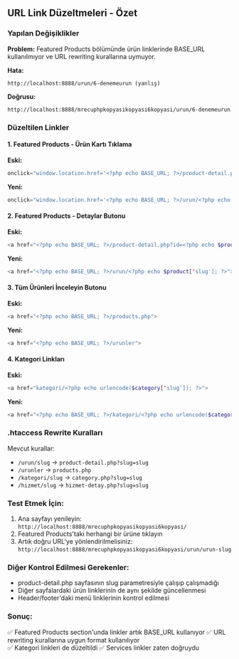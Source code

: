 ## URL Link Düzeltmeleri - Özet

### Yapılan Değişiklikler

**Problem:** Featured Products bölümünde ürün linklerinde BASE_URL kullanılmıyor ve URL rewriting kurallarına uymuyor.

**Hata:** 
```
http://localhost:8888/urun/6-denemeurun (yanlış)
```

**Doğrusu:** 
```
http://localhost:8888/mrecuphpkopyasikopyasi6kopyasi/urun/6-denemeurun
```

### Düzeltilen Linkler

#### 1. Featured Products - Ürün Kartı Tıklama
**Eski:**
```php
onclick="window.location.href='<?php echo BASE_URL; ?>/product-detail.php?id=<?php echo $product['id']; ?>'"
```

**Yeni:**
```php
onclick="window.location.href='<?php echo BASE_URL; ?>/urun/<?php echo $product['slug']; ?>'"
```

#### 2. Featured Products - Detaylar Butonu
**Eski:**
```php
<a href="<?php echo BASE_URL; ?>/product-detail.php?id=<?php echo $product['id']; ?>">
```

**Yeni:**
```php
<a href="<?php echo BASE_URL; ?>/urun/<?php echo $product['slug']; ?>">
```

#### 3. Tüm Ürünleri İnceleyin Butonu
**Eski:**
```php
<a href="<?php echo BASE_URL; ?>/products.php">
```

**Yeni:**
```php
<a href="<?php echo BASE_URL; ?>/urunler">
```

#### 4. Kategori Linkları
**Eski:**
```php
<a href="kategori/<?php echo urlencode($category['slug']); ?>">
```

**Yeni:**
```php
<a href="<?php echo BASE_URL; ?>/kategori/<?php echo urlencode($category['slug']); ?>">
```

### .htaccess Rewrite Kuralları
Mevcut kurallar:
- `/urun/slug` → `product-detail.php?slug=slug`
- `/urunler` → `products.php`
- `/kategori/slug` → `category.php?slug=slug`
- `/hizmet/slug` → `hizmet-detay.php?slug=slug`

### Test Etmek İçin:
1. Ana sayfayı yenileyin: `http://localhost:8888/mrecuphpkopyasikopyasi6kopyasi/`
2. Featured Products'taki herhangi bir ürüne tıklayın
3. Artık doğru URL'ye yönlendirilmelisiniz: `http://localhost:8888/mrecuphpkopyasikopyasi6kopyasi/urun/urun-slug`

### Diğer Kontrol Edilmesi Gerekenler:
- product-detail.php sayfasının slug parametresiyle çalışıp çalışmadığı
- Diğer sayfalardaki ürün linklerinin de aynı şekilde güncellenmesi
- Header/footer'daki menü linklerinin kontrol edilmesi

### Sonuç:
✅ Featured Products section'unda linkler artık BASE_URL kullanıyor
✅ URL rewriting kurallarına uygun format kullanılıyor  
✅ Kategori linkleri de düzeltildi
✅ Services linkler zaten doğruydu
